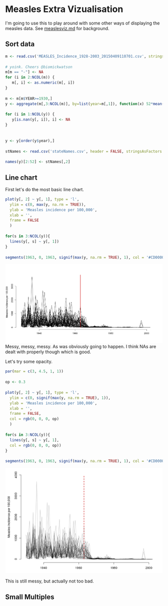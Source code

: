 Measles Extra Vizualisation
============================


I'm going to use this to play around with some other ways of displaying the measles data. See [measlesviz.md](measlesviz.md) for background.


Sort data
----------



```r
m <- read.csv('MEASLES_Incidence_1928-2003_20150409110701.csv', stringsAsFactors = FALSE)

# yoink. Cheers @biomickwatson
m[m == "-"] <- NA
for (i in 2:NCOL(m)) {
   m[, i] <- as.numeric(m[, i])
}

m <- m[m$YEAR>=1930,]
y <- aggregate(m[,3:NCOL(m)], by=list(year=m[,1]), function(x) 52*mean(x, na.rm = TRUE))

for (i in 1:NCOL(y)) {
   y[is.nan(y[, i]), i] <- NA
}


y <- y[order(y$year),]

stNames <- read.csv('stateNames.csv', header = FALSE, stringsAsFactors = FALSE)

names(y)[2:52] <- stNames[,2]
```



Line chart
-----------

First let's do the most basic line chart.


```r
plot(y[, 2] ~ y[, 1], type = 'l', 
  ylim = c(0, max(y, na.rm = TRUE)), 
  ylab = 'Measles incidence per 100,000',
  xlab = '',
  frame = FALSE
  ) 

for(s in 3:NCOL(y)){
  lines(y[, s] ~ y[, 1])
}

segments(1963, 0, 1963, signif(max(y, na.rm = TRUE), 1), col = '#CD0000', lwd = 2.3)
```

![plot of chunk lines](figure/lines-1.png) 
Messy, messy, messy. As was obviously going to happen. I think NAs are dealt with properly though which is good. 

Let's try some opacity.




```r
par(mar = c(3, 4.5, 1, 1))

op <- 0.3

plot(y[, 2] ~ y[, 1], type = 'l', 
  ylim = c(0, signif(max(y, na.rm = TRUE), 1)), 
  ylab = 'Measles incidence per 100,000',
  xlab = '',
  frame = FALSE, 
  col = rgb(0, 0, 0, op)
  ) 

for(s in 3:NCOL(y)){
  lines(y[, s] ~ y[, 1],   
  col = rgb(0, 0, 0, op))
}

segments(1963, 0, 1963, signif(max(y, na.rm = TRUE), 1), col = '#CD0000', lwd = 1.7, lty = 2)
```

![plot of chunk linesOpac](figure/linesOpac-1.png) 

This is still messy, but actually not too bad.




Small Multiples
----------------



